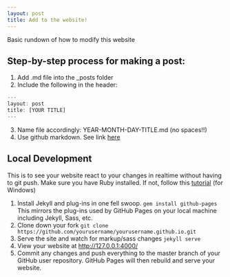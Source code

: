 ```yaml
---
layout: post
title: Add to the website!
---
```

Basic rundown of how to modify this website

## Step-by-step process for making a post:
1. Add .md file into the _posts folder
2. Include the following in the header:
```javascript
---
layout: post
title: [YOUR TITLE]
---
```
3. Name file accordingly: YEAR-MONTH-DAY-TITLE.md (no spaces!!)
4. Use github markdown. See link [here](https://raw.githubusercontent.com/barryclark/www.jekyllnow.com/gh-pages/_posts/2014-6-19-Markdown-Style-Guide.md)

## Local Development
This is to see your website react to your changes in realtime without having to git push.
Make sure you have Ruby installed. If not, follow this [tutorial](https://stackify.com/install-ruby-on-windows-everything-you-need-to-get-going/) (for Windows)

1. Install Jekyll and plug-ins in one fell swoop. `gem install github-pages` This mirrors the plug-ins used by GitHub Pages on your local machine including Jekyll, Sass, etc.
2. Clone down your fork `git clone https://github.com/yourusername/yourusername.github.io.git`
3. Serve the site and watch for markup/sass changes `jekyll serve`
4. View your website at http://127.0.0.1:4000/
5. Commit any changes and push everything to the master branch of your GitHub user repository. GitHub Pages will then rebuild and serve your website.
